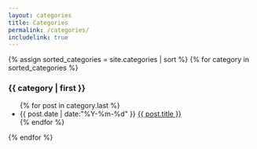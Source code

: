 ```yaml
---
layout: categories
title: Categories
permalink: /categories/
includelink: true
---
```


<section class="container posts-content">
{% assign sorted_categories = site.categories | sort %}
{% for category in sorted_categories %}
<h3 id="{{ category[0] }}"><b>{{ category | first }}</b></h3>
<ul class="posts-list">
{% for post in category.last %}
<li class="posts-list-item">
<span class="posts-list-meta">{{ post.date | date:"%Y-%m-%d" }}</span>
<a class="posts-list-name" href="{{ site.url }}{{ post.url }}">{{ post.title }}</a>
</li>
{% endfor %}
</ul>
{% endfor %}
</section>
